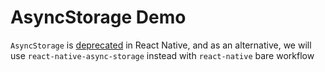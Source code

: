 # AsyncStorage Demo

`AsyncStorage` is [deprecated](https://facebook.github.io/react-native/docs/asyncstorage) in React Native, and as an alternative, we will use `react-native-async-storage` instead with `react-native` bare workflow
